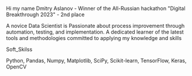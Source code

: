 Hi my name Dmitry Aslanov - Winner of the All-Russian hackathon "Digital Breakthrough 2023" - 2nd place

A novice Data Scientist is Passionate about process improvement through automation, testing, and implementation. A dedicated learner of the latest tools and methodologies committed to applying my knowledge and skills 




Soft_Skilss

Python, Pandas, Numpy, Matplotlib, SciPy, Scikit-learn, TensorFlow, Keras, OpenCV
